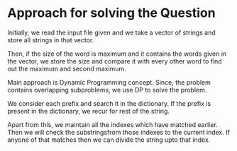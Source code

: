 # Approach for solving the Question

  Initially, we read the input file given and we take a vector of strings and store all strings in that vector.

  Then, if the size of the word is maximum and it contains the words given in the vector, we store the size and 
  compare it with every other word to find out the maximum and second maximum.

  Main approach is Dynamic Programming concept. Since, the problem contains overlapping subproblems, we use DP to solve the problem.

  We consider each prefix and search it in the dictionary. If the prefix is present in the dictionary, we recur for rest of the string.

  Apart from this, we maintain all the indexes which have matched earlier. Then we will check the substringsfrom those indexes to the
  current index. If anyone of that matches then we can divide the string upto that index.
